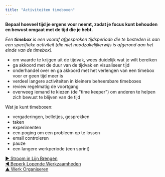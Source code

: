 ```yaml
---
title: "Activiteiten timeboxen"
---
```



<strong>Bepaal hoeveel tijd je ergens voor neemt, zodat je focus kunt behouden en bewust omgaat met de tijd die je hebt.</strong>

_Een **timebox** is een vooraf afgesproken tijdsperiode die te besteden is aan een specifieke activiteit (die niet noodzakelijkerwijs is afgerond aan het einde van de timebox)._

- om waarde te krijgen uit de tijdvak, wees duidelijk wat je wilt bereiken
- ga akkoord met de duur van de tijdvak en visualiseer tijd
- onderhandel over en ga akkoord met het verlengen van een timebox voor er geen tijd meer is
- verdeel langere activiteiten in kleinere beheersbare timeboxes
- review regelmatig de voortgang
- overweeg iemand te kiezen (de "time keeper") om anderen te helpen zich bewust te blijven van de tijd

Wat je kunt timeboxen:

- vergaderingen, belletjes, gesprekken
- taken
- experimenten
- een poging om een probleem op te lossen
- email controleren
- pauze
- een langere werkperiode (een sprint)

[&#9654; Stroom in Lijn Brengen](align-flow.html)<br/>[&#9664; Beperk Lopende Werkzaamheden](limit-work-in-progress.html)<br/>[&#9650; Werk Organiseren](organizing-work.html)

